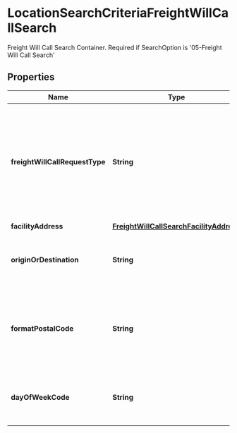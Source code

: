

# LocationSearchCriteriaFreightWillCallSearch

Freight Will Call Search Container. Required if SearchOption is '05-Freight Will Call Search'

## Properties

| Name | Type | Description | Notes |
|------------ | ------------- | ------------- | -------------|
|**freightWillCallRequestType** | **String** | Valid values are:  1 - Postal Code 2 - Delivery SLIC 3 - Delivery City/State. 1: Freight Will Call Search based on Postal Code, this search is valid for Postal code countries. 2: Freight Will Call Search based on SLIC. 3: Freight Will Call Search based on City and/or State. This Search is valid for non-postal code Countries |  |
|**facilityAddress** | [**FreightWillCallSearchFacilityAddress**](FreightWillCallSearchFacilityAddress.md) |  |  |
|**originOrDestination** | **String** | OriginOrDestination is required for FreightWillCallRequestType 1 and type 3 . Valid values: 01-Origin facilities 02-Destination facilities. |  |
|**formatPostalCode** | **String** | FormatPostalCode would be required in the request when FreightWillCallRequestType is 1. Valid values are: NFR-No format requested FR-format requested FS-format and search NVR-No validation requested. |  |
|**dayOfWeekCode** | **String** | Day Of week Code. Valid Values are 1 to 7.  1-Sunday 2-Monday  3-Tuesday  4-Wednesday 5-Thursday 6-Friday 7-Saturday. |  [optional] |



